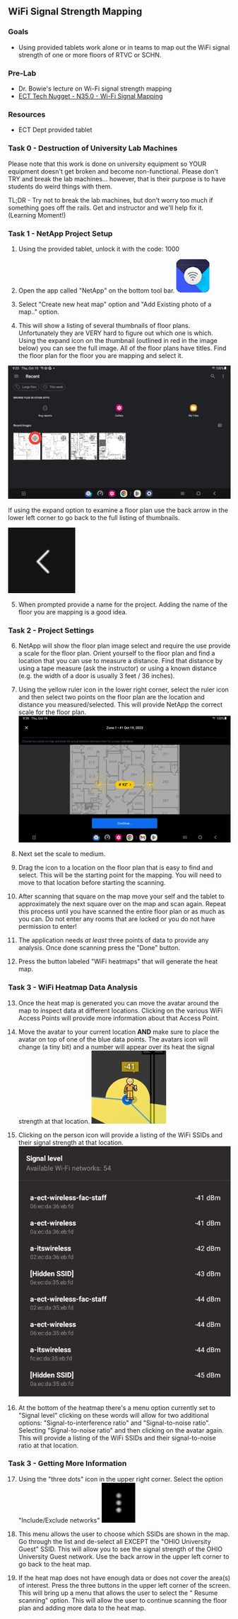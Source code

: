 ## WiFi Signal Strength Mapping

### Goals 
- Using provided tablets work alone or in teams to map out the WiFi signal strength of one or more floors of RTVC or SCHN.

### Pre-Lab
-   Dr. Bowie's lecture on Wi-Fi signal strength mapping
-  [ECT Tech Nugget - N35.0 - Wi-Fi Signal Mapping](https://youtu.be/Z-_h9zJS2BA?si=SeS8q0nzJ9zkNWcV) 

### Resources
-   ECT Dept provided tablet

### Task 0 - Destruction of University Lab Machines
Please note that this work is done on university equipment so YOUR equipment doesn't get broken and become non-functional. Please don't TRY and break the lab machines... however, that is their purpose is to have students do weird things with them. 

TL;DR - Try not to break the lab machines, but don't worry too much if something goes off the rails. Get and instructor and we'll help fix it. (Learning Moment!)

### Task 1 - NetApp Project Setup

1. Using the provided tablet, unlock it with the code: 1000

2. Open the app called "NetApp" on the bottom tool bar.
![](./images/netapp-1-icon.png)

3. Select "Create new heat map" option and "Add Existing photo of a map.." option.

4. This will show a listing of several thumbnails of floor plans. Unfortunately they are VERY hard to figure out which one is which. Using the expand icon on the thumbnail (outlined in red in the image below) you can see the full image. All of the floor plans have titles. Find the floor plan for the floor you are mapping and select it.

![](./images/netapp-2-thumbnail-mh.png)

If using the expand option to examine a floor plan use the back arrow  in the lower left corner to go back to the full listing of thumbnails.

![](./images/netapp-3-icon.png)

5. When prompted provide a name for the project. Adding the name of the floor you are mapping is a good idea.

### Task 2 - Project Settings

6. NetApp will show the floor plan image select and require the use provide a scale for the floor plan. Orient yourself to the floor plan and find a location that you can use to measure a distance. Find that distance by using a tape measure (ask the instructor) or using a known distance (e.g. the width of a door is usually 3 feet / 36 inches).

7. Using the yellow ruler icon in the lower right corner, select the ruler icon and then select two points on the floor plan are the location and distance you measured/selected. This will provide NetApp the correct scale for the floor plan.
![](./images/netapp-4-scale.jpg)

8. Next set the scale to medium.

9. Drag the icon to a location on the floor plan that is easy to find and select. This will be the starting point for the mapping. You will need to move to that location before starting the scanning.

10. After scanning that square on the map move your self and the tablet to approximately the next square over on the map and scan again. Repeat this process until you have scanned the entire floor plan or as much as you can. Do not enter any rooms that are locked or you do not have permission to enter!

11. The application needs *at least* three points of data to provide any analysis. Once done scanning press the "Done" button.

12. Press the button labeled "WiFi heatmaps" that will generate the heat map.

### Task 3 - WiFi Heatmap Data Analysis

13. Once the heat map is generated you can move the avatar around the map to inspect data at different locations. Clicking on the various WiFi Access Points will provide more information about that Access Point.

14. Move the avatar to your current location **AND** make sure to place the avatar on top of one of the blue data points. The avatars icon will change (a tiny bit) and a number will appear over its heat the signal strength at that location.
![](./images/netapp-6-icon.jpg)

15. Clicking on the person icon will provide a listing of the WiFi SSIDs and their signal strength at that location. 
![](./images/netapp-7-icon.png)

16. At the bottom of the heatmap there's a menu option currently set to "Signal level" clicking on these words will allow for two additional options: "Signal-to-interference ratio" and "Signal-to-noise ratio". Selecting "Signal-to-noise ratio" and then clicking on the avatar again. This will provide a listing of the WiFi SSIDs and their signal-to-noise ratio at that location.

### Task 3 - Getting More Information

17. Using the "three dots" icon in the upper right corner. Select the option "Include/Exclude networks"
![](./images/netapp-8-icon.png)

18. This menu allows the user to choose which SSIDs are shown in the map. Go through the list and de-select all EXCEPT the "OHIO University Guest" SSID. This will allow you to see the signal strength of the OHIO University Guest network. Use the back arrow in the upper left corner to go back to the heat map.

19. If the heat map does not have enough data or does not cover the area(s) of interest. Press the three buttons in the upper left corner of the screen. This will bring up a menu that allows the user to select the " Resume scanning" option. This will allow the user to continue scanning the floor plan and adding more data to the heat map.